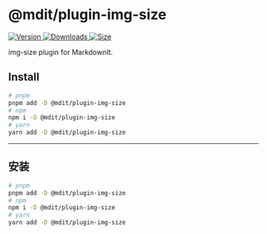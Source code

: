 # @mdit/plugin-img-size

[![Version](https://img.shields.io/npm/v/@mdit/plugin-img-size/next.svg?style=flat-square&logo=npm) ![Downloads](https://img.shields.io/npm/dm/@mdit/plugin-img-size.svg?style=flat-square&logo=npm) ![Size](https://img.shields.io/bundlephobia/min/@mdit/plugin-img-size?style=flat-square&logo=npm)](https://www.npmjs.com/package/@mdit/plugin-img-size)

img-size plugin for MarkdownIt.

## Install

```bash
# pnpm
pnpm add -D @mdit/plugin-img-size
# npm
npm i -D @mdit/plugin-img-size
# yarn
yarn add -D @mdit/plugin-img-size
```

---

## 安装

```bash
# pnpm
pnpm add -D @mdit/plugin-img-size
# npm
npm i -D @mdit/plugin-img-size
# yarn
yarn add -D @mdit/plugin-img-size
```
